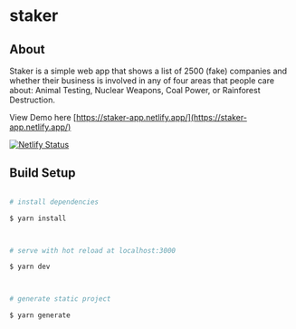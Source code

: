 # staker

## About

Staker is a simple web app that shows a list of 2500 (fake) companies and whether their business is involved in any of four areas that people care about: Animal Testing, Nuclear Weapons, Coal Power, or Rainforest Destruction.

View Demo here [https://staker-app.netlify.app/](https://staker-app.netlify.app/)

[![Netlify Status](https://api.netlify.com/api/v1/badges/26dbece7-0a73-4878-97c5-4fbfdda9b75c/deploy-status)](https://app.netlify.com/sites/staker-app/deploys)

## Build Setup

```bash

# install dependencies

$ yarn install



# serve with hot reload at localhost:3000

$ yarn dev



# generate static project

$ yarn generate

```
